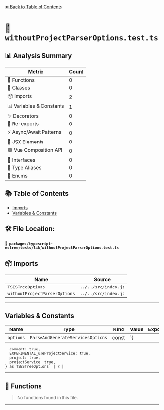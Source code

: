 [⬅️ Back to Table of Contents](../../../../index.md)

# 📄 `withoutProjectParserOptions.test.ts`

## 📊 Analysis Summary

| Metric | Count |
|--------|-------|
| 🔧 Functions | 0 |
| 🧱 Classes | 0 |
| 📦 Imports | 2 |
| 📊 Variables & Constants | 1 |
| ✨ Decorators | 0 |
| 🔄 Re-exports | 0 |
| ⚡ Async/Await Patterns | 0 |
| 💠 JSX Elements | 0 |
| 🟢 Vue Composition API | 0 |
| 📐 Interfaces | 0 |
| 📑 Type Aliases | 0 |
| 🎯 Enums | 0 |

## 📚 Table of Contents

- [Imports](#imports)
- [Variables & Constants](#variables-constants)

## 🛠️ File Location:
📂 **`packages/typescript-estree/tests/lib/withoutProjectParserOptions.test.ts`**

## 📦 Imports

| Name | Source |
|------|--------|
| `TSESTreeOptions` | `../../src/index.js` |
| `withoutProjectParserOptions` | `../../src/index.js` |


---

## Variables & Constants

| Name | Type | Kind | Value | Exported |
|------|------|------|-------|----------|
| `options` | `ParseAndGenerateServicesOptions` | const | `{
      comment: true,
      EXPERIMENTAL_useProjectService: true,
      project: true,
      projectService: true,
    } as TSESTreeOptions` | ✗ |


---

## 🔧 Functions

> No functions found in this file.


---